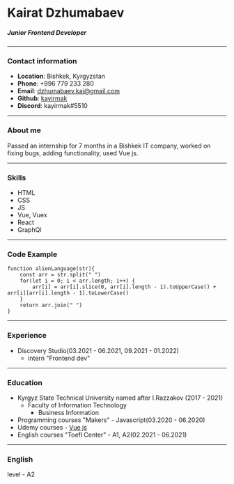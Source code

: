 # Kairat Dzhumabaev 
##### Junior Frontend Developer
***
### Contact information
- **Location**:  Bishkek, Kyrgyzstan
- **Phone**:  +996 779 233 280
- **Email**:  dzhumabaev.kai@gmail.com
- **Github**:  [kayirmak](https://github.com/kayirmak)
- **Discord**:  kayirmak#5510

***
### About me
Passed an internship for 7 months in a Bishkek IT company, worked on fixing bugs, adding functionality, used Vue js.

***
### Skills
- HTML
- CSS
- JS
- Vue, Vuex
- React
- GraphQl

***
### Code Example
```    
function alienLanguage(str){
    const arr = str.split(" ")
    for(let i = 0; i < arr.length; i++) {
        arr[i] = arr[i].slice(0, arr[i].length - 1).toUpperCase() + arr[i][arr[i].length - 1].toLowerCase()
    }
    return arr.join(" ")
}
```

***
### Experience
- Discovery Studio(03.2021 - 06.2021, 09.2021 - 01.2022)
    - intern "Frontend dev"

***
### Education
- Kyrgyz State Technical University named after I.Razzakov (2017 - 2021)
   - Faculty of Information Technology
      - Business Information
- Programming courses "Makers" - Javascript(03.2020 - 06.2020)
- Udemy courses - [Vue js](https://www.udemy.com/course/vue-and-vuex-writing-real-project-from-scratch/)
- English courses "Toefl Center" - A1, A2(02.2021 - 06.2021)
***

### English
level - A2